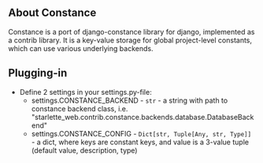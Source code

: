 ## About Constance

Constance is a port of django-constance library for django, implemented as a contrib library.
It is a key-value storage for global project-level constants, which can use various underlying backends.

## Plugging-in

- Define 2 settings in your settings.py-file:
  - settings.CONSTANCE_BACKEND - `str` - a string with path to constance backend class, i.e. "starlette_web.contrib.constance.backends.database.DatabaseBackend"
  - settings.CONSTANCE_CONFIG - `Dict[str, Tuple[Any, str, Type]]` - a dict, where keys are constant keys, and value is a 3-value tuple (default value, description, type)
